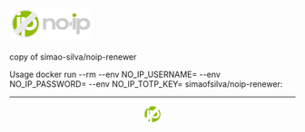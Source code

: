 ![noip-logo](https://github.com/habuild/hassio/blob/main/noip-renewer/logo.png)
-----------------------------------------------
copy of simao-silva/noip-renewer

Usage
docker run --rm --env NO_IP_USERNAME=<EMAIL> --env NO_IP_PASSWORD=<PASSWORD> --env NO_IP_TOTP_KEY=<NOIP TOTP KEY> simaofsilva/noip-renewer:<TAG>

------------------------------------------------
<p align="center">
  <img src="https://github.com/habuild/hassio/blob/main/noip-renewer/icon.png" />
</p>

